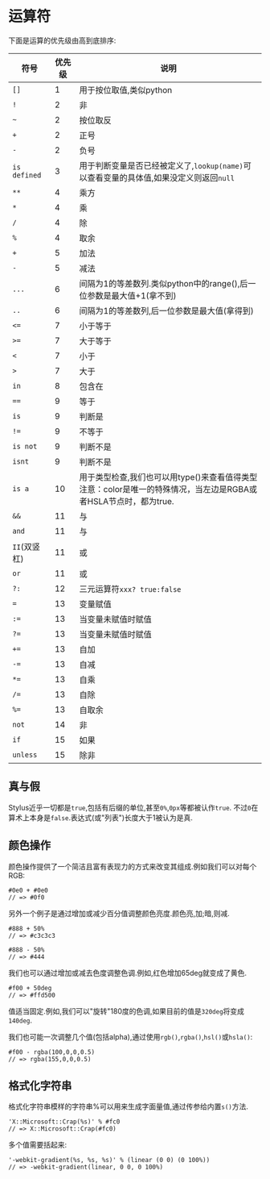 # 运算符

下面是运算的优先级由高到底排序:

| 符号         | 优先级 | 说明                                                                                                                 |
| ------------ | ------ | -------------------------------------------------------------------------------------------------------------------- |
| `[]`         | 1      | 用于按位取值,类似python                                                                                              |
| `!`          | 2      | 非                                                                                                                   |
| `~`          | 2      | 按位取反                                                                                                             |
| `+`          | 2      | 正号                                                                                                                 |
| `-`          | 2      | 负号                                                                                                                 |
| `is defined` | 3      | 用于判断变量是否已经被定义了,`lookup(name)`可以查看变量的具体值,如果没定义则返回`null`                               |
| `**`         | 4      | 乘方                                                                                                                 |
| `*`          | 4      | 乘                                                                                                                   |
| `/`          | 4      | 除                                                                                                                   |
| `%`          | 4      | 取余                                                                                                                 |
| `+`          | 5      | 加法                                                                                                                 |
| `-`          | 5      | 减法                                                                                                                 |
| `...`        | 6      | 间隔为1的等差数列.类似python中的range(),后一位参数是最大值+1(拿不到)                                                 |
| `..`         | 6      | 间隔为1的等差数列,后一位参数是最大值(拿得到)                                                                         |
| `<=`         | 7      | 小于等于                                                                                                             |
| `>=`         | 7      | 大于等于                                                                                                             |
| `<`          | 7      | 小于                                                                                                                 |
| `>`          | 7      | 大于                                                                                                                 |
| `in`         | 8      | 包含在                                                                                                               |
| `==`         | 9      | 等于                                                                                                                 |
| `is`         | 9      | 判断是                                                                                                               |
| `!=`         | 9      | 不等于                                                                                                               |
| `is not`     | 9      | 判断不是                                                                                                             |
| `isnt`       | 9      | 判断不是                                                                                                             |
| `is a`       | 10     | 用于类型检查,我们也可以用type()来查看值得类型</br>注意：color是唯一的特殊情况，当左边是RGBA或者HSLA节点时，都为true. |
| `&&`         | 11     | 与                                                                                                                   |
| `and`        | 11     | 与                                                                                                                   |
| `II`(双竖杠) | 11     | 或                                                                                                                   |
| `or`         | 11     | 或                                                                                                                   |
| `?:`         | 12     | 三元运算符`xxx? true:false`                                                                                          |
| `=`          | 13     | 变量赋值                                                                                                             |
| `:=`         | 13     | 当变量未赋值时赋值                                                                                                   |
| `?=`         | 13     | 当变量未赋值时赋值                                                                                                   |
| `+=`         | 13     | 自加                                                                                                                 |
| `-=`         | 13     | 自减                                                                                                                 |
| `*=`         | 13     | 自乘                                                                                                                 |
| `/=`         | 13     | 自除                                                                                                                 |
| `%=`         | 13     | 自取余                                                                                                               |
| `not`        | 14     | 非                                                                                                                   |
| `if`         | 15     | 如果                                                                                                                 |
| `unless`     | 15     | 除非                                                                                                                 |

## 真与假

Stylus近乎一切都是`true`,包括有后缀的单位,甚至`0%`,`0px`等都被认作`true`.
不过`0`在算术上本身是`false`.表达式(或"列表")长度大于1被认为是真.

## 颜色操作

颜色操作提供了一个简洁且富有表现力的方式来改变其组成.例如我们可以对每个RGB:

```stylus
#0e0 + #0e0
// => #0f0
```

另外一个例子是通过增加或减少百分值调整颜色亮度.颜色亮,加;暗,则减.

```stylus
#888 + 50%
// => #c3c3c3

#888 - 50%
// => #444

```

我们也可以通过增加或减去色度调整色调.例如,红色增加65deg就变成了黄色.

```stylus
#f00 + 50deg
// => #ffd500
```

值适当固定.例如,我们可以"旋转"180度的色调,如果目前的值是`320deg`将变成`140deg`.

我们也可能一次调整几个值(包括alpha),通过使用`rgb()`,`rgba()`,`hsl()`或`hsla()`:

```stylus
#f00 - rgba(100,0,0,0.5)
// => rgba(155,0,0,0.5)
```

## 格式化字符串

格式化字符串模样的字符串%可以用来生成字面量值,通过传参给内置`s()`方法.

```stylus
'X::Microsoft::Crap(%s)' % #fc0
// => X::Microsoft::Crap(#fc0)
```

多个值需要括起来:

```stylus
'-webkit-gradient(%s, %s, %s)' % (linear (0 0) (0 100%))
// => -webkit-gradient(linear, 0 0, 0 100%)
```
